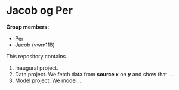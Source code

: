 # Jacob og Per

**Group members:**
- Per
- Jacob (vwm118)

This repository contains  
1. Inaugural project. 
2. Data project. We fetch data from **source x** on **y** and show that ...
3. Model project. We model ...
